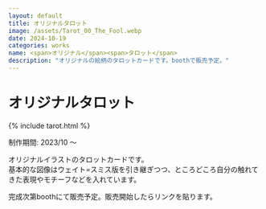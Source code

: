 ```yaml
---
layout: default
title: オリジナルタロット
image: /assets/Tarot_00_The_Fool.webp
date: 2024-10-19
categories: works
name: <span>オリジナル</span><span>タロット</span>
description: "オリジナルの絵柄のタロットカードです。boothで販売予定。"
---
```

<h1><span>オリジナル</span><span>タロット</span></h1>
{% include tarot.html %}
<div class="page-content">
    <p>制作期間: 2023/10 ～</p>
    <p>
    オリジナルイラストのタロットカードです。<br />
    基本的な図像はウェイト=スミス版を引き継ぎつつ、ところどころ自分の触れてきた表現やモチーフなどを入れています。
    </p>
    <p>完成次第boothにて販売予定。販売開始したらリンクを貼ります。</p>
</div>
